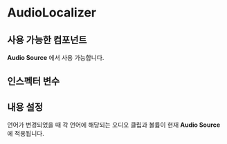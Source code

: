 # AudioLocalizer

## 사용 가능한 컴포넌트

**Audio Source** 에서 사용 가능합니다.

## 인스펙터 변수

## 내용 설정

언어가 변경되었을 때 각 언어에 해당되는 오디오 클립과 볼륨이 현재 **Audio Source** 에 적용됩니다.

